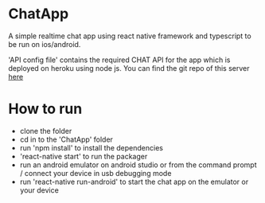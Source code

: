 # ChatApp 
A simple realtime chat app using react native framework and typescript to be run on ios/android.

'API config file' contains the required CHAT API for the app which is deployed on heroku using node js. You can find the git repo of this server [here](https://github.com/supunvimukthi/Chat-Server)

# How to run 
- clone the folder 
- cd in to the 'ChatApp' folder 
- run 'npm install' to install the dependencies 
- 'react-native start' to run the packager 
- run an android emulator on android studio or from the command prompt / connect your device in usb debugging mode 
- run 'react-native run-android' to start the chat app on the emulator or your device 

